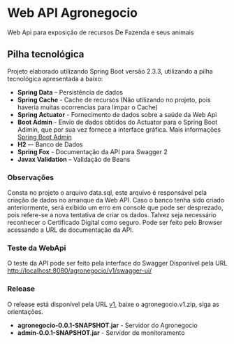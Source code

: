 
# Web API Agronegocio

Web Api para exposição de recursos De Fazenda e seus animais 

## Pilha tecnológica
Projeto elaborado utilizando Spring Boot versão 2.3.3, utilizando a pilha tecnológica apresentada a baixo:
- __Spring Data__ – Persistência de dados
- __Spring Cache__ - Cache de recursos (Não utilizando no projeto, pois haveria muitas ocorrencias para limpar o Cache)
- __Spring Actuator__ - Fornecimento de dados sobre a saúde da Web Api
- __Boot Admin__ - Envio de dados obtidos do Actuator para o Spring Boot Adimin, que por sua vez fornece  a interface gráfica. Mais informações [Spring Boot Admin](https://github.com/codecentric/spring-boot-admin)
- __H2__ –-    Banco de Dados
- __Spring Fox__ - Documentação da API para Swagger 2
- __Javax Validation__ –    Validação de Beans

### Observações
Consta no projeto o arquivo data.sql, este arquivo é responsável pela criação de dados no arranque da Web API. Caso o banco tenha sido criado anteriormente, será exibido um erro em console que pode ser desprezado, pois refere-se a nova tentativa de criar os dados.
Talvez seja necessário reconhecer o Certificado Digital como seguro. Pode ser feito pelo Browser acessando a URL de documentação da API.

### Teste da WebApi
O teste da API pode ser feito pela interface do Swagger Disponível pela URL  [http://localhost:8080/agronegocio/v1/swagger-ui/](http://localhost:8080/agronegocio/v1/swagger-ui/)

### Release
O release está disponível pela URL  [v1](http://localhost:8080/agronegocio/v1/swagger-ui/), baixe o agronegocio.v1.zip, siga as orientações.

- __agronegocio-0.0.1-SNAPSHOT.jar__ - Servidor do Agronegocio
- __admin-0.0.1-SNAPSHOT.jar__ - Servidor de monitoramento 
